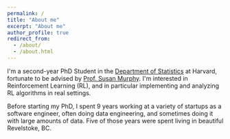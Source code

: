 ```yaml
---
permalink: /
title: "About me"
excerpt: "About me"
author_profile: true
redirect_from: 
  - /about/
  - /about.html
---
```


I'm a second-year PhD Student in the [Department of Statistics](https://statistics.fas.harvard.edu) at Harvard, fortunate to be advised by [Prof. Susan Murphy](http://people.seas.harvard.edu/~samurphy/).  I'm interested in Reinforcement Learning (RL), and in particular implementing and analyzing RL algorithms in real settings.

Before starting my PhD, I spent 9 years working at a variety of startups as a software engineer, often doing data engineering, and sometimes doing it with large amounts of data.  Five of those years were spent living in beautiful Revelstoke, BC.
